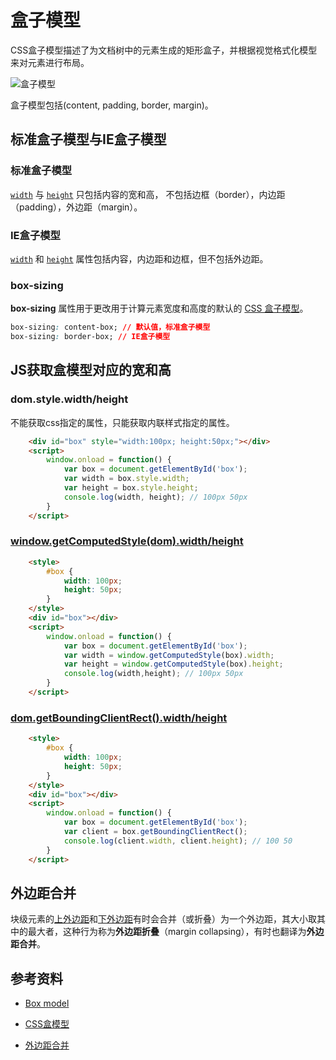 # 盒子模型



CSS盒子模型描述了为文档树中的元素生成的矩形盒子，并根据视觉格式化模型来对元素进行布局。

![盒子模型](https://www.w3.org/TR/CSS2/images/boxdim.png)

盒子模型包括(content, padding, border, margin)。

## 标准盒子模型与IE盒子模型

### 标准盒子模型

 [`width`](https://developer.mozilla.org/zh-CN/docs/Web/CSS/width) 与 [`height`](https://developer.mozilla.org/zh-CN/docs/Web/CSS/height) 只包括内容的宽和高， 不包括边框（border），内边距（padding），外边距（margin）。



### IE盒子模型

 [`width`](https://developer.mozilla.org/zh-CN/docs/Web/CSS/width) 和 [`height`](https://developer.mozilla.org/zh-CN/docs/Web/CSS/height) 属性包括内容，内边距和边框，但不包括外边距。



### box-sizing

**box-sizing** 属性用于更改用于计算元素宽度和高度的默认的 [CSS 盒子模型](https://developer.mozilla.org/en-US/docs/CSS/Box_model)。

```css
box-sizing: content-box; // 默认值，标准盒子模型
box-sizing: border-box; // IE盒子模型
```



## JS获取盒模型对应的宽和高

### dom.style.width/height

不能获取css指定的属性，只能获取内联样式指定的属性。

```html
    <div id="box" style="width:100px; height:50px;"></div>
    <script>
        window.onload = function() {
            var box = document.getElementById('box');
            var width = box.style.width;
            var height = box.style.height;
            console.log(width, height); // 100px 50px
        }
    </script>
```



### [window.getComputedStyle(dom).width/height](https://developer.mozilla.org/zh-CN/docs/Web/API/Window/getComputedStyle)

```html
    <style>
        #box {
            width: 100px;
            height: 50px;
        }
    </style>
    <div id="box"></div>
    <script>
        window.onload = function() {
            var box = document.getElementById('box');
            var width = window.getComputedStyle(box).width;
            var height = window.getComputedStyle(box).height;
            console.log(width,height); // 100px 50px
        }
    </script>
```



### [dom.getBoundingClientRect().width/height](https://developer.mozilla.org/zh-CN/docs/Web/API/Element/getBoundingClientRect)

```html
    <style>
        #box {
            width: 100px;
            height: 50px;
        }
    </style>
    <div id="box"></div>
    <script>
        window.onload = function() {
            var box = document.getElementById('box');
            var client = box.getBoundingClientRect();
            console.log(client.width, client.height); // 100 50
        }
    </script>
```



## 外边距合并

块级元素的[上外边距](https://developer.mozilla.org/zh-CN/docs/Web/CSS/margin-top)和[下外边距](https://developer.mozilla.org/zh-CN/docs/Web/CSS/margin-bottom)有时会合并（或折叠）为一个外边距，其大小取其中的最大者，这种行为称为**外边距折叠**（margin collapsing），有时也翻译为**外边距合并**。



## 参考资料

- [Box model](https://www.w3.org/TR/CSS2/box.html#box-model)

- [CSS盒模型](https://developer.mozilla.org/zh-CN/docs/Web/CSS/CSS_Box_Model)

- [外边距合并](https://developer.mozilla.org/zh-CN/docs/Web/CSS/CSS_Box_Model/Mastering_margin_collapsing)

  ​










